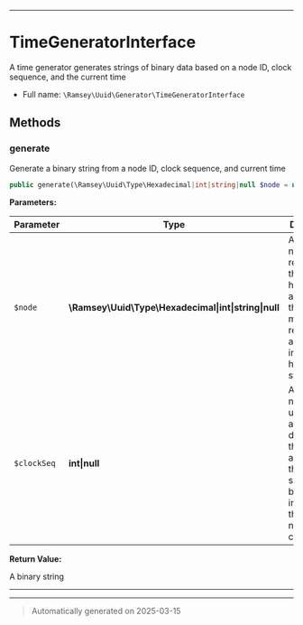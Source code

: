 ***

# TimeGeneratorInterface

A time generator generates strings of binary data based on a node ID,
clock sequence, and the current time



* Full name: `\Ramsey\Uuid\Generator\TimeGeneratorInterface`



## Methods


### generate

Generate a binary string from a node ID, clock sequence, and current time

```php
public generate(\Ramsey\Uuid\Type\Hexadecimal|int|string|null $node = null, int|null $clockSeq = null): string
```








**Parameters:**

| Parameter | Type | Description |
|-----------|------|-------------|
| `$node` | **\Ramsey\Uuid\Type\Hexadecimal&#124;int&#124;string&#124;null** | A 48-bit number representing the<br />hardware address; this number may be represented as an integer or a<br />hexadecimal string |
| `$clockSeq` | **int&#124;null** | A 14-bit number used to help avoid duplicates<br />that could arise when the clock is set backwards in time or if the<br />node ID changes |


**Return Value:**

A binary string




***


***
> Automatically generated on 2025-03-15
